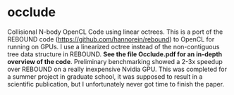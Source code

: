 # occlude
Collisional N-body OpenCL Code using linear octrees. This is a port of the REBOUND code (https://github.com/hannorein/rebound)  to OpenCL for running on GPUs. I use a linearized octree instead of the non-contiguous tree data structure in REBOUND. **See the file Occlude.pdf for an in-depth overview of the code**. Preliminary benchmarking showed a 2-3x speedup over REBOUND  on a really inexpensive Nvidia GPU. This was completed for a summer project in graduate school, it was supposed to result in a scientific publication, but I unfortunately never got time to finish the paper.

